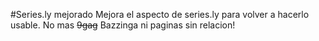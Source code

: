 #Series.ly mejorado
Mejora el aspecto de series.ly para volver a hacerlo usable. No mas ~~9gag~~ Bazzinga ni paginas sin relacion!